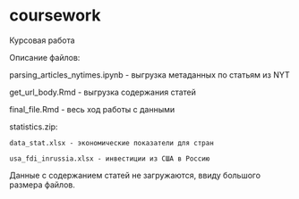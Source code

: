 # coursework
Курсовая работа

Описание файлов:

parsing_articles_nytimes.ipynb - выгрузка метаданных по статьям из NYT

get_url_body.Rmd - выгрузка содержания статей

final_file.Rmd - весь ход работы с данными

statistics.zip:

    data_stat.xlsx - экономические показатели для стран 
  
    usa_fdi_inrussia.xlsx - инвестиции из США в Россию
  
  
Данные с содержанием статей не загружаются, ввиду большого размера файлов.
